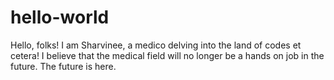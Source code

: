 # hello-world
Hello, folks! I am Sharvinee, a medico delving into the land of codes et cetera! 
I believe that the medical field will no longer be a hands on job in the future. 
The future is here. 
